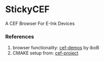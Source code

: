 # StickyCEF
 A CEF Browser For E-Ink Devices

### References
1. browser functionality:  [cef-demos](https://github.com/iboB/cef-demos) by iboB
2. CMAKE setup from: [cef-project](https://bitbucket.org/chromiumembedded/cef-project/src/master/)
